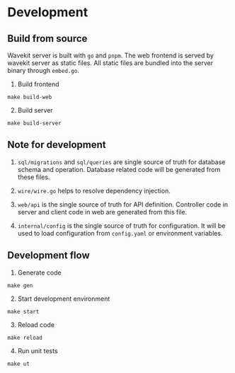 # Development

## Build from source

Wavekit server is built with `go` and `pnpm`. The web frontend is served by wavekit server as static files.
All static files are bundled into the server binary through `embed.go`.

1. Build frontend

```shell
make build-web
```

2. Build server

```shell
make build-server
```

## Note for development

1. `sql/migrations` and `sql/queries` are single source of truth for database schema and operation. Database related code will be generated from these files.

2. `wire/wire.go` helps to resolve dependency injection.

3. `web/api` is the single source of truth for API definition. Controller code in server and client code in web are generated from this file.

4. `internal/config` is the single source of truth for configuration. It will be used to load configuration from `config.yaml` or environment variables.

## Development flow

1. Generate code

```shell
make gen
```

2. Start development environment

```shell
make start
```

3. Reload code 

```shell
make reload
```

4. Run unit tests

```shell
make ut
```
